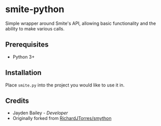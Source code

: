 # smite-python

Simple wrapper around Smite's API, allowing basic functionality and the ability to make various calls.

## Prerequisites

+ Python 3+

## Installation

Place `smite.py` into the project you would like to use it in.

## Credits

+ Jayden Bailey - *Developer*
+ Originally forked from [RichardJTorres/smython](https://github.com/RichardJTorres/smython)
